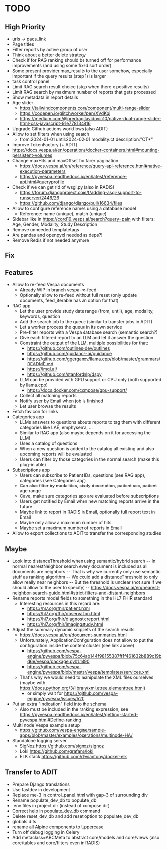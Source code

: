 # TODO

## High Priority

- urls -> pacs_link
- Page titles
- Filter reports by active group of user
- Think about a better delete strategy
- Check if for RAG ranking should be turned off for performance improvements (and using some fixed sort order)
- Some present provider.max_results to the user somehow, especially important if the query results (step 1) is larger
- task control panel
- Limit RAG search result choice (stop when there x positive results)
- Limit RAG search by maximum number of reports that gets processed
- Show metadata in report details
- Age slider
  - <https://tailwindcomponents.com/component/multi-range-slider>
  - <https://codepen.io/glitchworker/pen/XVdKqj>
  - <https://medium.com/@predragdavidovic10/native-dual-range-slider-html-css-javascript-91e778134816>
- Upgrade Github actions workflows (also ADIT)
- Allow to set filters when using search
  - from:2024-01-01 until:2024-02-01 modality:ct description:"CT\*"
- Improve TokenFactory (+ ADIT)
- <https://docs.vespa.ai/en/operations/docker-containers.html#mounting-persistent-volumes>
- Change maxHits and maxOffset for farer pagination
  - <https://docs.vespa.ai/en/reference/query-api-reference.html#native-execution-parameters>
  - <https://pyvespa.readthedocs.io/en/latest/reference-api.html#queryprofile>
- Check if we can get rid of wsgi.py (also in RADIS)
  - <https://forum.djangoproject.com/t/adding-asgi-support-to-runserver/2446/26>
  - <https://github.com/django/django/pull/16634/files>
- Allow to configure reference names using a database model
  - Reference: name (unique), match (unique)
- Sidebar like in <https://cord19.vespa.ai/search?query=pain> with filters: Age, Gender, Modality, Study Description
- Remove unneeded templatetags
- Are pandas and openpyxl needed as deps?!
- Remove Redis if not needed anymore

## Fix

## Features

- Allow to re-feed Vespa documents
  - Already WIP in branch vespa-re-feed
  - Optionally allow to re-feed without full reset (only update documents, feed_iterable has an option for that)
- RAG app
  - Let the user provide study date range (from, until), age, modality, keywords, question
  - Add the search job to the queue (similar to transfer jobs in ADIT)
  - Let a worker process the queue in its own service
  - Pre-filter reports with a Vespa database search (semantic search?)
  - Give each filtered report to an LLM and let it answer the question
  - Constraint the output of the LLM, multiple possibilities for that:
    - <https://github.com/outlines-dev/outlines>
    - <https://github.com/guidance-ai/guidance>
    - <https://github.com/ggerganov/llama.cpp/blob/master/grammars/README.md>
    - <https://lmql.ai/>
    - <https://github.com/stanfordnlp/dspy>
  - LLM can be provided with GPU support or CPU only (both supported by llama.cpp)
    - <https://docs.docker.com/compose/gpu-support/>
  - Collect all matching reports
  - Notify user by Email when job is finished
  - Let user browse the results
- Fetch favicon for links
- Categories app
  - LLMs answers to questions abouts reports to tag them with different categories like LAE, emphysema, ...
  - Similar to RAG app (also maybe depends on it for accessing the LLM)
  - Uses a catalog of questions
  - When a new question is added to the catalog all existing and also upcoming reports will be evaluated
  - Users can filter by those categories in the normal search (make this plug-in able)
- Subscriptions app
  - Users can subscribe to Patient IDs, questions (see RAG app), categories (see Categories app)
  - Can also filter by modalities, study description, patient sex, patient age range
  - Cave, make sure categories app are evaluated before subscriptions
  - Users get notified by Email when new matching reports arrive in the future
  - Maybe link to report in RADIS in Email, optionally full report text in Email
  - Maybe only allow a maximum number of hits
  - Maybe set a maximum number of reports in Email
- Allow to export collections to ADIT to transfer the corresponding studies

## Maybe

- Look into distanceThreshold when using semantic/hybrid search
  -- In normal nearestNeighbor search every document is included as all documents are neighbors
  -- That is why we currently only use semantic stuff as ranking algorithm
  -- We could add a distanceThreshold to only allow really near neighbors
  -- But the threshold is unclear (not sure if we should allow to the user to specify)
  -- <https://docs.vespa.ai/en/nearest-neighbor-search-guide.html#strict-filters-and-distant-neighbors>
- Rename reports model fields to something in the HL7 FHIR standard
  - Interesting resources in this regard are:
    - <https://hl7.org/fhir/patient.html>
    - <https://hl7.org/fhir/observation.html>
    - <https://hl7.org/fhir/diagnosticreport.html>
    - <https://hl7.org/fhir/imagingstudy.html>
- Adjust the summary dynamic snippets of the search results
  - <https://docs.vespa.ai/en/document-summaries.html>
  - Unfortunately, ApplicationConfiguration does not allow to put the configuration inside the content cluster (see link above)
    - <https://github.com/vespa-engine/pyvespa/blob/75c64ab144f98155387ff1f461632b889c19bd6e/vespa/package.py#L1490>
    - <https://github.com/vespa-engine/pyvespa/blob/master/vespa/templates/services.xml>
  - That's why we would need to manipulate the XML files ourselves (maybe with <https://docs.python.org/3/library/xml.etree.elementtree.html>)
    - or simply wait for <https://github.com/vespa-engine/pyvespa/issues/520>
- Put an extra "indication" field into the schema
  - Also must be included in the ranking expression, see <https://pyvespa.readthedocs.io/en/latest/getting-started-pyvespa.html#Define-ranking>
- Multi node Vespa example setup
  - <https://github.com/vespa-engine/sample-apps/blob/master/examples/operations/multinode-HA/>
- Standalone logging server
  - SigNoz <https://github.com/signoz/signoz>
  - Loki <https://github.com/grafana/loki>
  - ELK stack <https://github.com/deviantony/docker-elk>

## Transfer to ADIT

- Prepare Django translations
- Use fastdev in development
- Replace me-3 in control_panel.html with gap-3 of surrounding div
- Rename populate_dev_db to populate_db
- .env files in project dir (instead of compose dir)
- Correct help in populate_dev_db command
- Delete reset_dev_db and add reset option to populate_dev_db
- globals.d.ts
- rename all Alpine components to Uppercase
- Turn off debug logging in Celery
- Add metaclass=ABCMeta to abstract core/models and core/views (also core/tables and core/filters even in RADIS)
